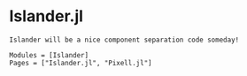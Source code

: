 # Islander.jl

```@index
Islander will be a nice component separation code someday!
```

```@autodocs
Modules = [Islander]
Pages = ["Islander.jl", "Pixell.jl"]
```
